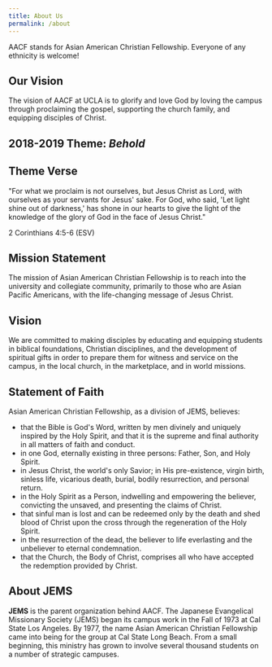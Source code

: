 ```yaml
---
title: About Us
permalink: /about
---
```


AACF stands for Asian American Christian Fellowship. Everyone of any ethnicity is welcome!

## Our Vision

The vision of AACF at UCLA is to glorify and love God by loving the campus through proclaiming the gospel, supporting the church family, and equipping disciples of Christ.

## 2018-2019 Theme: *Behold*
## Theme Verse

"For what we proclaim is not ourselves, but Jesus Christ as Lord, with ourselves as your servants for Jesus' sake. For God, who said, 'Let light shine out of darkness,' has shone in our hearts to give the light of the knowledge of the glory of God in the face of Jesus Christ."

2 Corinthians 4:5-6 (ESV)

## Mission Statement

The mission of Asian American Christian Fellowship is to reach into the university and collegiate community, primarily to those who are Asian Pacific Americans, with the life-changing message of Jesus Christ.

## Vision

We are committed to making disciples by educating and equipping students in biblical foundations, Christian disciplines, and the development of spiritual gifts in order to prepare them for witness and service on the campus, in the local church, in the marketplace, and in world missions.

## Statement of Faith

Asian American Christian Fellowship, as a division of JEMS, believes:

* that the Bible is God's Word, written by men divinely and uniquely inspired by the Holy Spirit, and that it is the supreme and final authority in all matters of faith and conduct.
* in one God, eternally existing in three persons: Father, Son, and Holy Spirit.
* in Jesus Christ, the world's only Savior; in His pre-existence, virgin birth, sinless life, vicarious death, burial, bodily resurrection, and personal return.
* in the Holy Spirit as a Person, indwelling and empowering the believer, convicting the unsaved, and presenting the claims of Christ.
* that sinful man is lost and can be redeemed only by the death and shed blood of Christ upon the cross through the regeneration of the Holy Spirit.
* in the resurrection of the dead, the believer to life everlasting and the unbeliever to eternal condemnation.
* that the Church, the Body of Christ, comprises all who have accepted the redemption provided by Christ.

## About JEMS

**JEMS** is the parent organization behind AACF. The Japanese Evangelical Missionary Society (JEMS) began its campus work in the Fall of 1973 at Cal State Los Angeles. By 1977, the name Asian American Christian Fellowship came into being for the group at Cal State Long Beach. From a small beginning, this ministry has grown to involve several thousand students on a number of strategic campuses.
